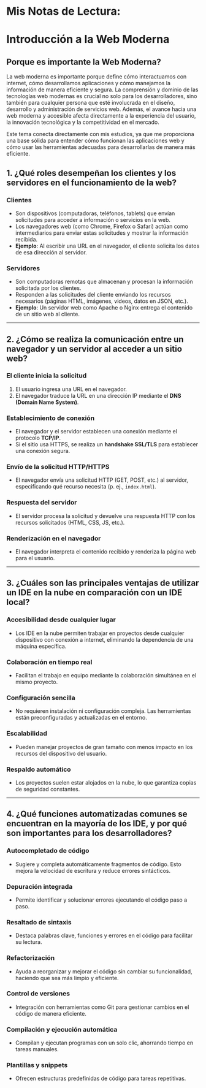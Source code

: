 # Mis Notas de Lectura:

# Introducción a la Web Moderna

## Porque es importante la Web Moderna?

La web moderna es importante porque define cómo interactuamos con internet, cómo desarrollamos aplicaciones y cómo manejamos la información de manera eficiente y segura. La comprensión y dominio de las tecnologías web modernas es crucial no solo para los desarrolladores, sino también para cualquier persona que esté involucrada en el diseño, desarrollo y administración de servicios web. Además, el avance hacia una web moderna y accesible afecta directamente a la experiencia del usuario, la innovación tecnológica y la competitividad en el mercado.

Este tema conecta directamente con mis estudios, ya que me proporciona una base sólida para entender cómo funcionan las aplicaciones web y cómo usar las herramientas adecuadas para desarrollarlas de manera más eficiente.

## 1. ¿Qué roles desempeñan los clientes y los servidores en el funcionamiento de la web?

### **Clientes**
- Son dispositivos (computadoras, teléfonos, tablets) que envían solicitudes para acceder a información o servicios en la web.
- Los navegadores web (como Chrome, Firefox o Safari) actúan como intermediarios para enviar estas solicitudes y mostrar la información recibida.
- **Ejemplo**: Al escribir una URL en el navegador, el cliente solicita los datos de esa dirección al servidor.

### **Servidores**
- Son computadoras remotas que almacenan y procesan la información solicitada por los clientes.
- Responden a las solicitudes del cliente enviando los recursos necesarios (páginas HTML, imágenes, videos, datos en JSON, etc.).
- **Ejemplo**: Un servidor web como Apache o Nginx entrega el contenido de un sitio web al cliente.

---

## 2. ¿Cómo se realiza la comunicación entre un navegador y un servidor al acceder a un sitio web?

### **El cliente inicia la solicitud**
1. El usuario ingresa una URL en el navegador.
2. El navegador traduce la URL en una dirección IP mediante el **DNS (Domain Name System)**.

### **Establecimiento de conexión**
- El navegador y el servidor establecen una conexión mediante el protocolo **TCP/IP**.
- Si el sitio usa HTTPS, se realiza un **handshake SSL/TLS** para establecer una conexión segura.

### **Envío de la solicitud HTTP/HTTPS**
- El navegador envía una solicitud HTTP (GET, POST, etc.) al servidor, especificando qué recurso necesita (p. ej., `index.html`).

### **Respuesta del servidor**
- El servidor procesa la solicitud y devuelve una respuesta HTTP con los recursos solicitados (HTML, CSS, JS, etc.).

### **Renderización en el navegador**
- El navegador interpreta el contenido recibido y renderiza la página web para el usuario.

---

## 3. ¿Cuáles son las principales ventajas de utilizar un IDE en la nube en comparación con un IDE local?

### **Accesibilidad desde cualquier lugar**
- Los IDE en la nube permiten trabajar en proyectos desde cualquier dispositivo con conexión a internet, eliminando la dependencia de una máquina específica.

### **Colaboración en tiempo real**
- Facilitan el trabajo en equipo mediante la colaboración simultánea en el mismo proyecto.

### **Configuración sencilla**
- No requieren instalación ni configuración compleja. Las herramientas están preconfiguradas y actualizadas en el entorno.

### **Escalabilidad**
- Pueden manejar proyectos de gran tamaño con menos impacto en los recursos del dispositivo del usuario.

### **Respaldo automático**
- Los proyectos suelen estar alojados en la nube, lo que garantiza copias de seguridad constantes.

---

## 4. ¿Qué funciones automatizadas comunes se encuentran en la mayoría de los IDE, y por qué son importantes para los desarrolladores?

### **Autocompletado de código**
- Sugiere y completa automáticamente fragmentos de código. Esto mejora la velocidad de escritura y reduce errores sintácticos.

### **Depuración integrada**
- Permite identificar y solucionar errores ejecutando el código paso a paso.

### **Resaltado de sintaxis**
- Destaca palabras clave, funciones y errores en el código para facilitar su lectura.

### **Refactorización**
- Ayuda a reorganizar y mejorar el código sin cambiar su funcionalidad, haciendo que sea más limpio y eficiente.

### **Control de versiones**
- Integración con herramientas como Git para gestionar cambios en el código de manera eficiente.

### **Compilación y ejecución automática**
- Compilan y ejecutan programas con un solo clic, ahorrando tiempo en tareas manuales.

### **Plantillas y snippets**
- Ofrecen estructuras predefinidas de código para tareas repetitivas.

